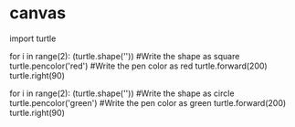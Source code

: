 # canvas
import turtle

for i in range(2):
    (turtle.shape(''))
    #Write the shape as square
    turtle.pencolor('red')
    #Write the pen color as red
    turtle.forward(200)
    turtle.right(90)

for i in range(2):
    (turtle.shape(''))
    #Write the shape as circle
    turtle.pencolor('green')
    #Write the pen color as green
    turtle.forward(200)
    turtle.right(90)
